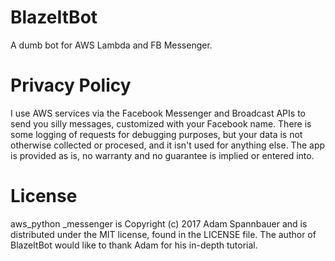 # BlazeItBot
A dumb bot for AWS Lambda and FB Messenger.

# Privacy Policy
I use AWS services via the Facebook Messenger and Broadcast APIs to send you silly messages, customized with your Facebook name.
There is some logging of requests for debugging purposes, but your data is not otherwise collected or procesed, and it isn't used for anything else. The app is provided as is, no warranty and no guarantee is implied or entered into.

# License

aws_python _messenger is Copyright (c) 2017 Adam Spannbauer and is distributed under the MIT license, found in the LICENSE file. The author of BlazeItBot would like to thank Adam for his in-depth tutorial.